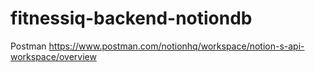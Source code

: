 # fitnessiq-backend-notiondb

Postman
https://www.postman.com/notionhq/workspace/notion-s-api-workspace/overview
